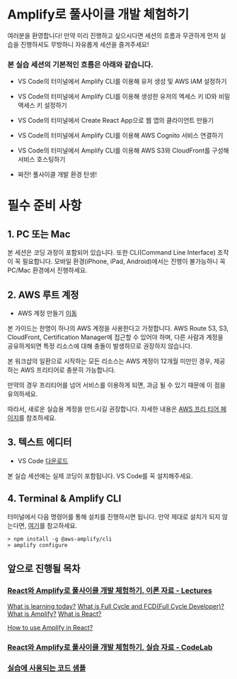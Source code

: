 # Amplify로 풀사이클 개발 체험하기

여러분을 환영합니다! 만약 미리 진행하고 싶으시다면 세션의 흐름과 무관하게 먼저 실습을 진행하셔도 무방하니 자유롭게 세션을 즐겨주세요!

### 본 실습 세션의 기본적인 흐름은 아래와 같습니다.

- VS Code의 터미널에서 Amplify CLI를 이용해 유저 생성 및 AWS IAM 설정하기
- VS Code의 터미널에서 Amplify CLI를 이용해 생성한 유저의 엑세스 키 ID와 비밀 액세스 키 설정하기
- VS Code의 터미널에서 Create React App으로 웹 앱의 클라이언트 만들기
- VS Code의 터미널에서 Amplify CLI를 이용해 AWS Cognito 서비스 연결하기
- VS Code의 터미널에서 Amplify CLI를 이용해 AWS S3와 CloudFront를 구성해 서비스 호스팅하기

- 짜잔! 풀사이클 개발 환경 탄생!

# 필수 준비 사항

## 1. PC 또는 Mac

본 세션은 코딩 과정이 포함되어 있습니다. 또한 CLI(Command Line Interface) 조작이 꼭 필요합니다. 모바일 환경(iPhone, iPad, Android)에서는 진행이 불가능하니 꼭 PC/Mac 환경에서 진행하세요.

## 2. AWS 루트 계정

- AWS 계정 만들기 [이동](https://aws.amazon.com/ko/)

본 가이드는 한명이 하나의 AWS 계정을 사용한다고 가정합니다. AWS Route 53, S3, CloudFront, Certification Manager에 접근할 수 있어야 하며, 다른 사람과 계정을 공유하게되면 특정 리소스에 대해 충돌이 발생하므로 권장하지 않습니다.

본 워크샵의 일환으로 시작하는 모든 리소스는 AWS 계정이 12개월 미만인 경우, 제공하는 AWS 프리티어로 충분히 가능합니다.

만약의 경우 프리티어를 넘어 서비스를 이용하게 되면, 과금 될 수 있기 때문에 이 점을 유의하세요.

따라서, 새로운 실습용 계정을 만드시길 권장합니다. 자세한 내용은 [AWS 프리 티어 페이지](https://aws.amazon.com/free/)를 참조하세요.

## 3. 텍스트 에디터

- VS Code [다운로드](https://code.visualstudio.com/)

본 실습 세션에는 실제 코딩이 포함됩니다. VS Code를 꼭 설치해주세요.

## 4. Terminal & Amplify CLI

터미널에서 다음 명령어를 통해 설치를 진행하시면 됩니다. 만약 제대로 설치가 되지 않는다면, [여기](https://aws-amplify.github.io/docs/)를 참고하세요.

```
> npm install -g @aws-amplify/cli
> amplify configure
```

## 앞으로 진행될 목차

### [React와 Amplify로 풀사이클 개발 체험하기, 이론 자료 - Lectures](lectures/chapter1.md)

[What is learning today?](lectures/chapter1.md)
[What is Full Cycle and FCD(Full Cycle Developer)?](lectures/chapter2.md)
[What is Amplify?](lectures/chapter3.md)
[What is React?](lectures/chapter4.md)

[How to use Amplify in React?](lectures/chapter5.md)

### [React와 Amplify로 풀사이클 개발 체험하기, 실습 자료 - CodeLab](codelab/README.md)

### [실습에 사용되는 코드 샘플](code_sample/)
